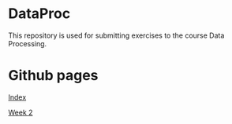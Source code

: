 # DataProc

This repository is used for submitting exercises to the course Data Processing.

# Github pages
[Index](https://flewtje.github.io/DataProc/index.html)

[Week 2](https://flewtje.github.io/DataProc/Homework/week_2/index.html)